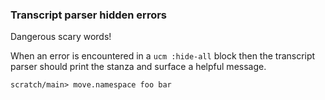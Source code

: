 ### Transcript parser hidden errors

Dangerous scary words!

When an error is encountered in a `ucm :hide-all` block
then the transcript parser should print the stanza
and surface a helpful message.

``` ucm :hide-all
scratch/main> move.namespace foo bar
```
